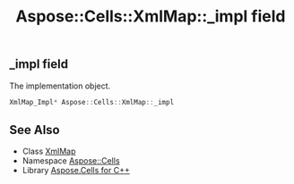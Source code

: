 ﻿---
title: Aspose::Cells::XmlMap::_impl field
linktitle: _impl
second_title: Aspose.Cells for C++ API Reference
description: 'Aspose::Cells::XmlMap::_impl field. The implementation object in C++.'
type: docs
weight: 1000
url: /cpp/aspose.cells/xmlmap/_impl/
---
## _impl field


The implementation object.

```cpp
XmlMap_Impl* Aspose::Cells::XmlMap::_impl
```

## See Also

* Class [XmlMap](../)
* Namespace [Aspose::Cells](../../)
* Library [Aspose.Cells for C++](../../../)
